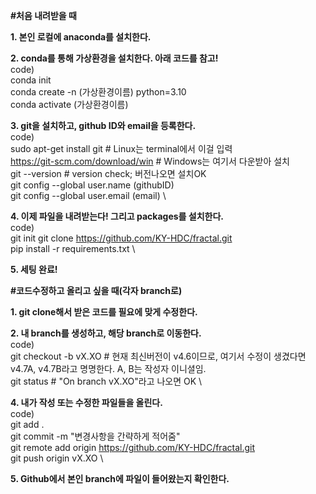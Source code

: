 **#처음 내려받을 때**

**1. 본인 로컬에 anaconda를 설치한다.**
   
**2. conda를 통해 가상환경을 설치한다. 아래 코드를 참고!** \
   code) \
   conda init \
   conda create -n (가상환경이름) python=3.10 \
   conda activate (가상환경이름)
   
**3. git을 설치하고, github ID와 email을 등록한다.** \
   code) \
   sudo apt-get install git    # Linux는 terminal에서 이걸 입력 \
   https://git-scm.com/download/win    # Windows는 여기서 다운받아 설치 \
   git --version    # version check; 버전나오면 설치OK \
   git config --global user.name (githubID) \
   git config --global user.email (email) \
   
**4. 이제 파일을 내려받는다! 그리고 packages를 설치한다.** \
   code) \
   git init
   git clone https://github.com/KY-HDC/fractal.git \
   pip install -r requirements.txt \

**5. 세팅 완료!**


**#코드수정하고 올리고 싶을 때(각자 branch로)**

**1. git clone해서 받은 코드를 필요에 맞게 수정한다.**

**2. 내 branch를 생성하고, 해당 branch로 이동한다.** \
   code) \
   git checkout -b vX.XO    # 현재 최신버전이 v4.6이므로, 여기서 수정이 생겼다면 v4.7A, v4.7B라고 명명한다. A, B는 작성자 이니셜임. \
   git status         # "On branch vX.XO"라고 나오면 OK \

**4. 내가 작성 또는 수정한 파일들을 올린다.** \
   code) \
   git add . \
   git commit -m "변경사항을 간략하게 적어줌" \
   git remote add origin https://github.com/KY-HDC/fractal.git \
   git push origin vX.XO \

**5. Github에서 본인 branch에 파일이 들어왔는지 확인한다.** 
